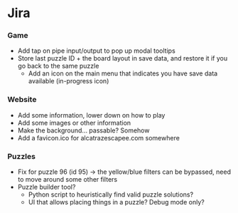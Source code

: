 # Jira


### Game

- Add tap on pipe input/output to pop up modal tooltips
- Store last puzzle ID + the board layout in save data, and restore it if you go back to the same puzzle
    - Add an icon on the main menu that indicates you have save data available (in-progress icon)

### Website

- Add some information, lower down on how to play
- Add some images or other information
- Make the background... passable? Somehow
- Add a favicon.ico for alcatrazescapee.com somewhere


### Puzzles

- Fix for puzzle 96 (id 95) -> the yellow/blue filters can be bypassed, need to move around some other filters
- Puzzle builder tool?
    - Python script to heuristically find valid puzzle solutions?
    - UI that allows placing things in a puzzle? Debug mode only?